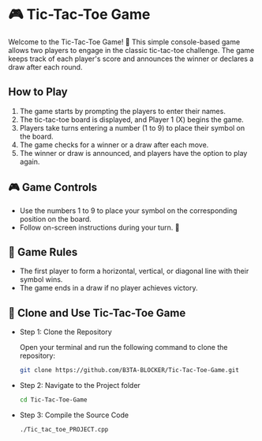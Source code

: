 # 🎮 Tic-Tac-Toe Game


Welcome to the Tic-Tac-Toe Game! 🚀 This simple console-based game allows two players to engage in the classic tic-tac-toe challenge. The game keeps track of each player's score and announces the winner or declares a draw after each round.

## How to Play

1. The game starts by prompting the players to enter their names.
2. The tic-tac-toe board is displayed, and Player 1 (X) begins the game.
3. Players take turns entering a number (1 to 9) to place their symbol on the board.
4. The game checks for a winner or a draw after each move.
5. The winner or draw is announced, and players have the option to play again.

## 🎮 Game Controls

- Use the numbers 1 to 9 to place your symbol on the corresponding position on the board.
- Follow on-screen instructions during your turn. 🎲

## 📜 Game Rules

- The first player to form a horizontal, vertical, or diagonal line with their symbol wins.
- The game ends in a draw if no player achieves victory.

## 🚀 Clone and Use Tic-Tac-Toe Game


   * Step 1: Clone the Repository
        
        Open your terminal and run the following command to clone the repository:
        ```bash
        git clone https://github.com/B3TA-BLOCKER/Tic-Tac-Toe-Game.git
        ```

   * Step 2: Navigate to the Project folder
     ```bash
     cd Tic-Tac-Toe-Game
     ```

   * Step 3: Compile the Source Code
       ```bash
       ./Tic_tac_toe_PROJECT.cpp
       ```
   







